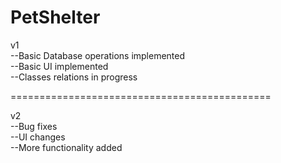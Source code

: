 # PetShelter    

v1     
--Basic Database operations implemented                              
--Basic UI implemented          
--Classes relations in progress     

=============================================    

v2     
--Bug fixes             
--UI changes      
--More functionality added     
